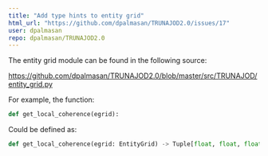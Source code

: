 ```yaml
---
title: "Add type hints to entity grid"
html_url: "https://github.com/dpalmasan/TRUNAJOD2.0/issues/17"
user: dpalmasan
repo: dpalmasan/TRUNAJOD2.0
---
```


The entity grid module can be found in the following source:

https://github.com/dpalmasan/TRUNAJOD2.0/blob/master/src/TRUNAJOD/entity_grid.py

For example, the function:

```python
def get_local_coherence(egrid):
```

Could be defined as:

```python
def get_local_coherence(egrid: EntityGrid) -> Tuple[float, float, float, float, float]:
```